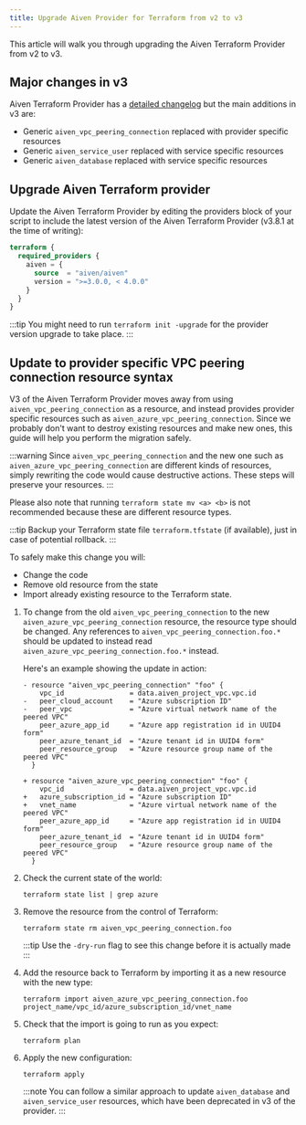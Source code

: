 ```yaml
---
title: Upgrade Aiven Provider for Terraform from v2 to v3
---
```


This article will walk you through upgrading the Aiven Terraform
Provider from v2 to v3.

## Major changes in v3

Aiven Terraform Provider has a [detailed
changelog](https://github.com/aiven/terraform-provider-aiven/blob/main/CHANGELOG.md)
but the main additions in v3 are:

-   Generic `aiven_vpc_peering_connection` replaced with provider
    specific resources
-   Generic `aiven_service_user` replaced with service specific
    resources
-   Generic `aiven_database` replaced with service specific resources

## Upgrade Aiven Terraform provider

Update the Aiven Terraform Provider by editing the providers block of
your script to include the latest version of the Aiven Terraform
Provider (v3.8.1 at the time of writing):

``` terraform
terraform {
  required_providers {
    aiven = {
      source  = "aiven/aiven"
      version = ">=3.0.0, < 4.0.0"
    }
  }
}
```

:::tip
You might need to run `terraform init -upgrade` for the provider version
upgrade to take place.
:::

## Update to provider specific VPC peering connection resource syntax

V3 of the Aiven Terraform Provider moves away from using
`aiven_vpc_peering_connection` as a resource, and instead provides
provider specific resources such as
`aiven_azure_vpc_peering_connection`. Since we probably don\'t want to
destroy existing resources and make new ones, this guide will help you
perform the migration safely.

:::warning
Since `aiven_vpc_peering_connection` and the new one such as
`aiven_azure_vpc_peering_connection` are different kinds of resources,
simply rewriting the code would cause destructive actions. These steps
will preserve your resources.
:::

Please also note that running `terraform state mv <a> <b>` is not
recommended because these are different resource types.

:::tip
Backup your Terraform state file `terraform.tfstate` (if available),
just in case of potential rollback.
:::

To safely make this change you will:

-   Change the code
-   Remove old resource from the state
-   Import already existing resource to the Terraform state.

1.  To change from the old `aiven_vpc_peering_connection` to the new
    `aiven_azure_vpc_peering_connection` resource, the resource type
    should be changed. Any references to
    `aiven_vpc_peering_connection.foo.*` should be updated to instead
    read `aiven_azure_vpc_peering_connection.foo.*` instead.

    Here\'s an example showing the update in action:

    ``` 
    - resource "aiven_vpc_peering_connection" "foo" {
        vpc_id                = data.aiven_project_vpc.vpc.id
    -   peer_cloud_account    = "Azure subscription ID"
    -   peer_vpc              = "Azure virtual network name of the peered VPC"
        peer_azure_app_id     = "Azure app registration id in UUID4 form"
        peer_azure_tenant_id  = "Azure tenant id in UUID4 form"
        peer_resource_group   = "Azure resource group name of the peered VPC"
      }

    + resource "aiven_azure_vpc_peering_connection" "foo" {
        vpc_id                = data.aiven_project_vpc.vpc.id
    +   azure_subscription_id = "Azure subscription ID"
    +   vnet_name             = "Azure virtual network name of the peered VPC"
        peer_azure_app_id     = "Azure app registration id in UUID4 form"
        peer_azure_tenant_id  = "Azure tenant id in UUID4 form"
        peer_resource_group   = "Azure resource group name of the peered VPC"
      }
    ```

2.  Check the current state of the world:

    ``` 
    terraform state list | grep azure
    ```

3.  Remove the resource from the control of Terraform:

    ``` 
    terraform state rm aiven_vpc_peering_connection.foo
    ```

    :::tip
    Use the `-dry-run` flag to see this change before it is actually
    made
    :::

4.  Add the resource back to Terraform by importing it as a new resource
    with the new type:

    ``` 
    terraform import aiven_azure_vpc_peering_connection.foo project_name/vpc_id/azure_subscription_id/vnet_name
    ```

5.  Check that the import is going to run as you expect:

    ``` 
    terraform plan
    ```

6.  Apply the new configuration:

    ``` 
    terraform apply
    ```

    :::note
    You can follow a similar approach to update `aiven_database` and
    `aiven_service_user` resources, which have been deprecated in v3 of
    the provider.
    :::
